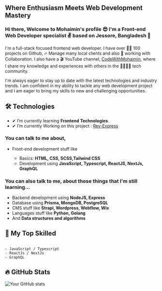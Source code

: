 ## Where Enthusiasm Meets Web Development Mastery

### Hi there, Welcome to Mohaimin's profile 😎 I'm a Front-end Web Developer specialist ✌ based on Jessore, Bangladesh 🥳

I'm a full-stack focused frontend web developer. I have over 👩‍💻 100 projects on Github, 🔥 Manage many local clients and also 🤼 working with Collaboration. I also have a 🎬 YouTube channel, [CodeWithMohaimin](https://youtube.com/@CodeWithMohaimin), where I share my knowledge and experiences with others in the 👨‍👨‍👦‍👦 tech community.
</br>

I'm always eager to stay up to date with the latest technologies and industry trends. I am confident in my ability to tackle any web development project and I am eager to bring my skills to new and challenging opportunities.

## 🛠 Technologies

- ✔ I’m currently learning **Frontend Technologies**.
- ✔ I’m currently Working on this project : [Rey-Express](https://github.com/CodeWithMohaimin/Rey)

### You can talk to me about,

- Front-end development stuff like

  - Basics: **HTML, CSS, SCSS,Tailwind CSS**
  - Development using **JavaScript, Typescript, ReactJS, NextJs, GraphQL**

  <!-- - Web automation using **Puppeteer** -->
  <!-- - Deployment using **Docker** -->

### You can also talk to me, about those things that I'm still learning...

- Backend development using **NodeJS, Express**
- Database using **Prisma, MongoDB, PostgreSQL**
- CMS stuff like **Strapi, Wordpress, Webflow, Wix**
- Languages stuff like **Python, Golang**
- And **Data structures and algorithms**

## 🧠 My Top Skilled

```text

- JavaScript / Typescript
- ReactJs / NextJs
- GraphQL

```

## 🔥 GitHub Stats

![Your GitHub stats](https://github-readme-stats.vercel.app/api?username=codewithmohaimin&show_icons=true)

